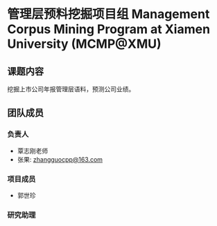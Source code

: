 # 管理层预料挖掘项目组  Management Corpus Mining Program at Xiamen University (MCMP@XMU)
  

## 课题内容
挖掘上市公司年报管理层语料，预测公司业绩。 

## 团队成员
### 负责人
- 覃志刚老师 
- 张果: zhangguocpp@163.com

### 项目成员
- 郭世珍

### 研究助理


 
